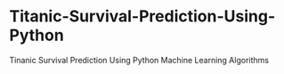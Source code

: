 # Titanic-Survival-Prediction-Using-Python
Tinanic Survival Prediction Using Python Machine Learning Algorithms
